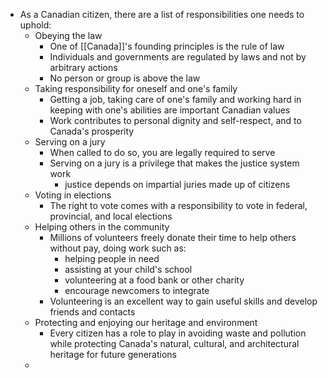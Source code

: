 - As a Canadian citizen, there are a list of responsibilities one needs to uphold:
	- Obeying the law
		- One of [[Canada]]'s founding principles is the rule of law
		- Individuals and governments are regulated by laws and not by arbitrary actions
		- No person or group is above the law
	- Taking responsibility for oneself and one's family
		- Getting a job, taking care of one's family and working hard in keeping with one's abilities are important Canadian values
		- Work contributes to personal dignity and self-respect, and to Canada's prosperity
	- Serving on a jury
		- When called to do so, you are legally required to serve
		- Serving on a jury is a privilege that makes the justice system work
			- justice depends on impartial juries made up of citizens
	- Voting in elections
		- The right to vote comes with a responsibility to vote in federal, provincial, and local elections
	- Helping others in the community
		- Millions of volunteers freely donate their time to help others without pay, doing work such as:
			- helping people in need
			- assisting at your child's school
			- volunteering at a food bank or other charity
			- encourage newcomers to integrate
		- Volunteering is an excellent way to gain useful skills and develop friends and contacts
	- Protecting and enjoying our heritage and environment
		- Every citizen has a role to play in avoiding waste and pollution while protecting Canada's natural, cultural, and architectural heritage for future generations
	-